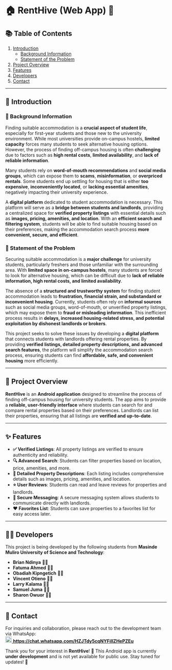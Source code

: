 # 🏠 RentHive (Web App) 📱

## 📚 Table of Contents
1. [Introduction](#introduction)
   - [Background Information](#background-information)
   - [Statement of the Problem](#statement-of-the-problem)
2. [Project Overview](#project-overview)
3. [Features](#features)
4. [Developers](#developers)
5. [Contact](#contact)

---

## 🌟 Introduction

### 📖 Background Information
Finding suitable accommodation is a **crucial aspect of student life**, especially for first-year students and those new to the university environment. While most universities provide on-campus hostels, **limited capacity** forces many students to seek alternative housing options. However, the process of finding off-campus housing is often **challenging** due to factors such as **high rental costs**, **limited availability**, and **lack of reliable information**.

Many students rely on **word-of-mouth recommendations** and **social media groups**, which can expose them to **scams**, **misinformation**, or **overpriced rentals**. Some students end up settling for housing that is either **too expensive**, **inconveniently located**, or **lacking essential amenities**, negatively impacting their university experience.

A **digital platform** dedicated to student accommodation is necessary. This platform will serve as a **bridge between students and landlords**, providing a centralized space for **verified property listings** with essential details such as **images, pricing, amenities, and location**. With an **efficient search and filtering system**, students will be able to find suitable housing based on their preferences, making the accommodation search process **more convenient, secure, and efficient**.

### 🚨 Statement of the Problem
Securing suitable accommodation is a **major challenge** for university students, particularly freshers and those unfamiliar with the surrounding area. With **limited space in on-campus hostels**, many students are forced to look for alternative housing, which can be difficult due to **lack of reliable information, high rental costs, and limited availability**.

The absence of a **structured and trustworthy system** for finding student accommodation leads to **frustration, financial strain, and substandard or inconvenient housing**. Currently, students often rely on **informal sources** such as social media groups, word-of-mouth, or unverified property listings, which may expose them to **fraud or misleading information**. This inefficient process results in **delays, increased housing-related stress, and potential exploitation by dishonest landlords or brokers**.

This project seeks to solve these issues by developing a **digital platform** that connects students with landlords offering rental properties. By providing **verified listings, detailed property descriptions, and advanced search features**, the platform will simplify the accommodation search process, ensuring students can find **affordable, safe, and convenient housing** more efficiently.

---

## 🚀 Project Overview
**RentHive** is an **Android application** designed to streamline the process of finding off-campus housing for university students. The app aims to provide a **reliable, user-friendly interface** where students can search for and compare rental properties based on their preferences. Landlords can list their properties, ensuring that all listings are **verified and up-to-date**.

---

## ✨ Features
- **✅ Verified Listings**: All property listings are verified to ensure authenticity and reliability.
- **🔍 Advanced Search**: Students can filter properties based on location, price, amenities, and more.
- **📄 Detailed Property Descriptions**: Each listing includes comprehensive details such as images, pricing, amenities, and location.
- **⭐ User Reviews**: Students can read and leave reviews for properties and landlords.
- **📩 Secure Messaging**: A secure messaging system allows students to communicate directly with landlords.
- **❤️ Favorites List**: Students can save properties to a favorites list for easy access later.

---

## 👩‍💻 Developers
This project is being developed by the following students from **Masinde Muliro University of Science and Technology**:
- **Brian Ndinya** 👨‍💻  
- **Fatuma Ahmed** 👩‍💻  
- **Obadiah Kipngetich** 👨‍💻  
- **Vincent Otieno** 👨‍💻  
- **Larry Kalama** 👨‍💻  
- **Samuel Juma** 👨‍💻  
- **Sharon Owuor** 👩‍💻  

---

## 📩 Contact
For inquiries and collaboration, please reach out to the development team via WhatsApp:  
<a href="https://wa.me/254794987200" target="_blank">
    <img src="https://upload.wikimedia.org/wikipedia/commons/5/5e/WhatsApp_icon.png" alt="WhatsApp" width="20" height="20">
</a> **https://chat.whatsapp.com/HZJTdy5cqNYFiIIZHePZEu**



Thank you for your interest in  **RentHive**! 🎉 This Android app is currently **under development** and is not yet available for public use. Stay tuned for updates! 🚀

